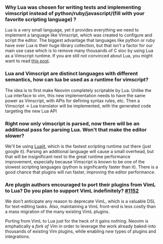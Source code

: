 ### Why Lua was chosen for writing tests and implementing vimscript instead of python/ruby/javascript/(fill with your favorite scripting language) ?

Lua is a very small language, yet it provides everything we need to implement a language like Vimscript, which was created to configure and script the editor. The biggest advantage that languages like python or ruby have over Lua is their huge library collection, but that isn't a factor for our main use case which is to remove many thousands of C sloc by using Lua as a Vimscript runtime. If you are still not convinced about Lua, you might want to read [this post](http://blog.datamules.com/blog/2012/01/30/why-lua/).

### Lua and Vimscript are distinct languages with different semantics, how can lua be used as a runtime for vimscript?

The idea is to first make Neovim completely scriptable by Lua. Unlike the Lua interface to vim, this new implementation needs to have the same power as Vimscript, with APIs for defining syntax rules, etc. Then a Vimscript -> Lua translator will be implemented, with the generated code targeting the new Lua API

### Right now only vimscript is parsed, now there will be an additional pass for parsing Lua. Won't that make the editor slower?

We'll be using [Luajit](http://luajit.org/), which is the fastest scripting runtime out there (just google it). Parsing an additional language will cause a small overhead, but that will be insignificant next to the great runtime performance improvement, especially because Vimscript is known to be one of the slowest scripting languages (python is significantly faster than it). There is a good chance that plugins will run faster, improving the editor performance.

### Are plugin authors encouraged to port their plugins from VimL to Lua? Do you plan to support VimL indefinitely? [#1152](https://github.com/neovim/neovim/issues/1152)

We don't anticipate any reason to deprecate VimL, which is a valuable DSL for text-editing tasks. Also, maintaining a VimL front-end is less costly than a mass migration of the many existing VimL plugins.

Porting from VimL to Lua just for the heck of it gains nothing. Neovim is emphatically a *fork of Vim* in order to leverage the work already baked-into thousands of existing Vim plugins, while enabling *new* types of plugins and integrations.